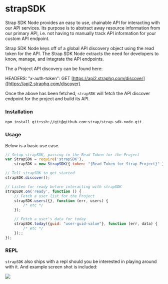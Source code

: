 # strapSDK

Strap SDK Node provides an easy to use, chainable API for interacting with our
API services.  Its purpose is to abstract away resource information from
our primary API, i.e. not having to manually track API information for
your custom API endpoint.

Strap SDK Node keys off of a global API discovery object using the read token for the API. 
The Strap SDK Node extracts the need for developers to know, manage, and integrate the API endpoints.

The a Project API discovery can be found here:

HEADERS: "x-auth-token": 
GET [https://api2.straphq.com/discover]([https://api2.straphq.com/discover)

Once the above has been fetched, `strapSDK` will fetch the API discover
endpoint for the project and build its API.

### Installation

```
npm install git+ssh://git@github.com:strap/strap-sdk-node.git
```

### Usage

Below is a basic use case.

```javascript
// Setup strapSDK, passing in the Read Token for the Project
var StrapSDK = require('strapSDK'),
    strapSDK = new StrapSDK({ token: "{Read Token for Strap Project}" });

// Tell strapSDK to get started
strapSDK.discover();

// Listen for ready before interacting with strapSDK
strapSDK.on('ready', function () {
    // Fetch a user list for the Project
    strapSDK.users({}, function (err, users) {
        /* etc */
    });

    // Fetch a user's data for today
    strapSDK.today({guid: "user-guid-value"}, function (err, data) {
        /* etc */
    });;
});
```

### REPL

`strapSDK` also ships with a repl should you be interested in playing around with it.  And example screen shot is included:

![](https://s3.amazonaws.com/f.cl.ly/items/2z0I3P0N0O213r2T1t3D/Image%202015-03-03%20at%201.00.13%20PM.png)

